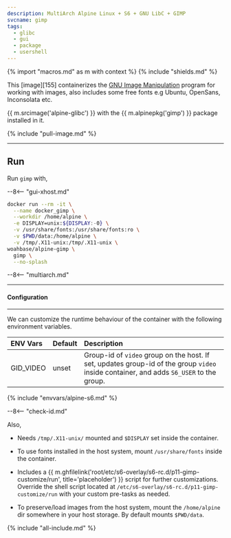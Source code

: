 ```yaml
---
description: MultiArch Alpine Linux + S6 + GNU LibC + GIMP
svcname: gimp
tags:
  - glibc
  - gui
  - package
  - usershell
---
```


{% import "macros.md" as m with context %}
{% include "shields.md" %}

This [image][155] containerizes the [GNU Image Manipulation][1]
program for working with images, also includes some free fonts e.g
Ubuntu, OpenSans, Inconsolata etc.

{{ m.srcimage('alpine-glibc') }} with the {{ m.alpinepkg('gimp')
}} package installed in it.

{% include "pull-image.md" %}

---
Run
---

Run `gimp` with,

--8<-- "gui-xhost.md"

``` sh
docker run --rm -it \
  --name docker_gimp \
  --workdir /home/alpine \
  -e DISPLAY=unix:${DISPLAY:-0} \
  -v /usr/share/fonts:/usr/share/fonts:ro \
  -v $PWD/data:/home/alpine \
  -v /tmp/.X11-unix:/tmp/.X11-unix \
woahbase/alpine-gimp \
  gimp \
  --no-splash
```

--8<-- "multiarch.md"

---
#### Configuration
---

We can customize the runtime behaviour of the container with the
following environment variables.

| ENV Vars                 | Default      | Description
| :---                     | :---         | :---
| GID_VIDEO                | unset        | Group-id of `video` group on the host. If set, updates group-id of the group `video` inside container, and adds `S6_USER` to the group.
{% include "envvars/alpine-s6.md" %}

--8<-- "check-id.md"

Also,

* Needs `/tmp/.X11-unix/` mounted and `$DISPLAY` set inside the
  container.

* To use fonts installed in the host system, mount
  `/usr/share/fonts` inside the container.

* Includes a {{ m.ghfilelink('root/etc/s6-overlay/s6-rc.d/p11-gimp-customize/run', title='placeholder') }}
  script for further customizations. Override the shell script
  located at `/etc/s6-overlay/s6-rc.d/p11-gimp-customize/run`
  with your custom pre-tasks as needed.

* To preserve/load images from the host system,  mount the
  `/home/alpine` dir somewhere in your host storage. By default
  mounts `$PWD/data`.

[1]: https://www.gimp.org/

{% include "all-include.md" %}

